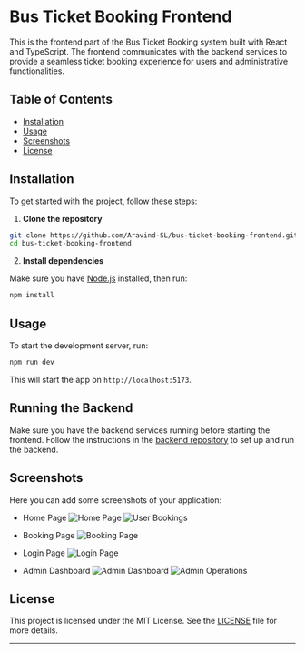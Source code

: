 # Bus Ticket Booking Frontend

This is the frontend part of the Bus Ticket Booking system built with React and TypeScript. The frontend communicates with the backend services to provide a seamless ticket booking experience for users and administrative functionalities.

## Table of Contents
- [Installation](#installation)
- [Usage](#usage)
- [Screenshots](#screenshots)
- [License](#license)

## Installation

To get started with the project, follow these steps:

1. **Clone the repository**

```sh
git clone https://github.com/Aravind-SL/bus-ticket-booking-frontend.git
cd bus-ticket-booking-frontend
```

2. **Install dependencies**

Make sure you have [Node.js](https://nodejs.org/) installed, then run:

```sh
npm install
```

## Usage

To start the development server, run:

```sh
npm run dev
```

This will start the app on `http://localhost:5173`.

## Running the Backend

Make sure you have the backend services running before starting the frontend. Follow the instructions in the [backend repository](https://github.com/Aravind-SL/bus-ticket-booking-backend) to set up and run the backend.

## Screenshots

Here you can add some screenshots of your application:

- Home Page
  ![Home Page](https://github.com/user-attachments/assets/5272e2d2-eb9a-4263-864e-df291263ce9c)
  ![User Bookings](https://github.com/user-attachments/assets/c7f49712-059b-4092-bcc7-4bc4a4fed9f9)

- Booking Page
  ![Booking Page](https://github.com/user-attachments/assets/d67634bf-0156-48ff-8639-6021cc677d43)


- Login Page
  ![Login Page](https://github.com/user-attachments/assets/c661a21d-3aaf-4190-9d8c-c55bd0f51d83)

  
- Admin Dashboard
  ![Admin Dashboard](https://github.com/user-attachments/assets/81f08690-d867-488a-96fc-3175c3fb90c7)
  ![Admin Operations](https://github.com/user-attachments/assets/685bbaac-ca85-4aa3-97a4-9bce17d490f0)


## License

This project is licensed under the MIT License. See the [LICENSE](https://opensource.org/license/mit) file for more details.

---
